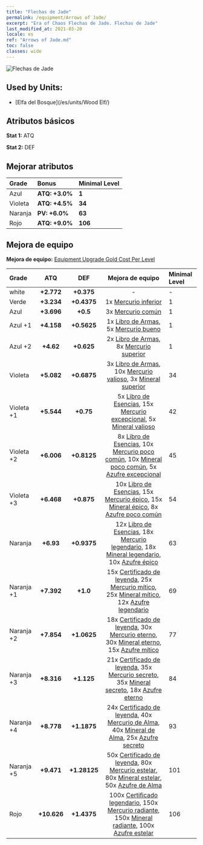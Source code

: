 ```yaml
---
title: "Flechas de Jade"
permalink: /equipment/Arrows of Jade/
excerpt: "Era of Chaos Flechas de Jade. Flechas de Jade"
last_modified_at: 2021-03-20
locale: es
ref: "Arrows of Jade.md"
toc: false
classes: wide
---
```


  ![Flechas de Jade](/images/e/e_2033.png)

## Used by Units:

* [Elfa del Bosque](/es/units/Wood Elf/) 


## Atributos básicos
 **Stat 1:** ATQ

 **Stat 2:** DEF

## Mejorar atributos

  |     Grade    |   Bonus | Minimal Level | 
  |:-------------|:--------|:--------------| 
  | Azul | **ATQ: +3.0%** | **1** | 
  | Violeta | **ATQ: +4.5%** | **34** | 
  | Naranja | **PV: +6.0%** | **63** | 
  | Rojo | **ATQ: +9.0%** | **106** | 


## Mejora de equipo
 **Mejora de equipo:** [Equipment Upgrade Gold Cost Per Level](/equipment/EquipmentUpgradeCostPerLevel/) 

  |          Grade      | ATQ | DEF | Mejora de equipo | Minimal Level |
  |:--------------------|:---------:|:---------:|:----------------:|:--------------|
  | white | **+2.772** | **+0.375** | - | - |
  | Verde | **+3.234** | **+0.4375** | 1x [Mercurio inferior](/es/Items/mat_2/) | 1 |
  | Azul | **+3.696** | **+0.5** | 3x [Mercurio común](/es/Items/mat_8/) | 1 |
  | Azul +1 | **+4.158** | **+0.5625** | 1x [Libro de Armas](/es/Items/mat_18/), 5x [Mercurio bueno](/es/Items/mat_14/) | 1 |
  | Azul +2 | **+4.62** | **+0.625** | 2x [Libro de Armas](/es/Items/mat_25/), 8x [Mercurio superior](/es/Items/mat_21/) | 1 |
  | Violeta | **+5.082** | **+0.6875** | 3x [Libro de Armas](/es/Items/mat_32/), 10x [Mercurio valioso](/es/Items/mat_28/), 3x [Mineral superior](/es/Items/mat_19/) | 34 |
  | Violeta +1 | **+5.544** | **+0.75** | 5x [Libro de Esencias](/es/Items/mat_39/), 15x [Mercurio excepcional](/es/Items/mat_35/), 5x [Mineral valioso](/es/Items/mat_26/) | 42 |
  | Violeta +2 | **+6.006** | **+0.8125** | 8x [Libro de Esencias](/es/Items/mat_46/), 10x [Mercurio poco común](/es/Items/mat_42/), 10x [Mineral poco común](/es/Items/mat_40/), 5x [Azufre excepcional](/es/Items/mat_36/) | 45 |
  | Violeta +3 | **+6.468** | **+0.875** | 10x [Libro de Esencias](/es/Items/mat_53/), 15x [Mercurio épico](/es/Items/mat_49/), 15x [Mineral épico](/es/Items/mat_47/), 8x [Azufre poco común](/es/Items/mat_43/) | 54 |
  | Naranja | **+6.93** | **+0.9375** | 12x [Libro de Esencias](/es/Items/mat_60/), 18x [Mercurio legendario](/es/Items/mat_56/), 18x [Mineral legendario](/es/Items/mat_54/), 10x [Azufre épico](/es/Items/mat_50/) | 63 |
  | Naranja +1 | **+7.392** | **+1.0** | 15x [Certificado de leyenda](/es/Items/mat_67/), 25x [Mercurio mítico](/es/Items/mat_63/), 25x [Mineral mítico](/es/Items/mat_61/), 12x [Azufre legendario](/es/Items/mat_57/) | 69 |
  | Naranja +2 | **+7.854** | **+1.0625** | 18x [Certificado de leyenda](/es/Items/mat_74/), 30x [Mercurio eterno](/es/Items/mat_70/), 30x [Mineral eterno](/es/Items/mat_68/), 15x [Azufre mítico](/es/Items/mat_64/) | 77 |
  | Naranja +3 | **+8.316** | **+1.125** | 21x [Certificado de leyenda](/es/Items/mat_81/), 35x [Mercurio secreto](/es/Items/mat_77/), 35x [Mineral secreto](/es/Items/mat_75/), 18x [Azufre eterno](/es/Items/mat_71/) | 84 |
  | Naranja +4 | **+8.778** | **+1.1875** | 24x [Certificado de leyenda](/es/Items/mat_88/), 40x [Mercurio de Alma](/es/Items/mat_84/), 40x [Mineral de Alma](/es/Items/mat_82/), 25x [Azufre secreto](/es/Items/mat_78/) | 93 |
  | Naranja +5 | **+9.471** | **+1.28125** | 50x [Certificado de leyenda](/es/Items/mat_95/), 80x [Mercurio estelar](/es/Items/mat_91/), 80x [Mineral estelar](/es/Items/mat_89/), 50x [Azufre de Alma](/es/Items/mat_85/) | 101 |
  | Rojo | **+10.626** | **+1.4375** | 100x [Certificado legendario](/es/Items/mat_102/), 150x [Mercurio radiante](/es/Items/mat_98/), 150x [Mineral radiante](/es/Items/mat_96/), 100x [Azufre estelar](/es/Items/mat_92/) | 106 |

